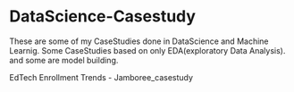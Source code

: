 # DataScience-Casestudy

These are some of my CaseStudies done in DataScience and Machine Learnig.
Some CaseStudies based on only EDA(exploratory Data Analysis). and some are model building.

EdTech Enrollment Trends - Jamboree_casestudy
